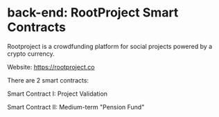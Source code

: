 # back-end: RootProject Smart Contracts

Rootproject is a crowdfunding platform for social projects powered by a crypto currency.

Website: https://rootproject.co

There are 2 smart contracts:

Smart Contract I: Project Validation

Smart Contract II: Medium-term "Pension Fund"


